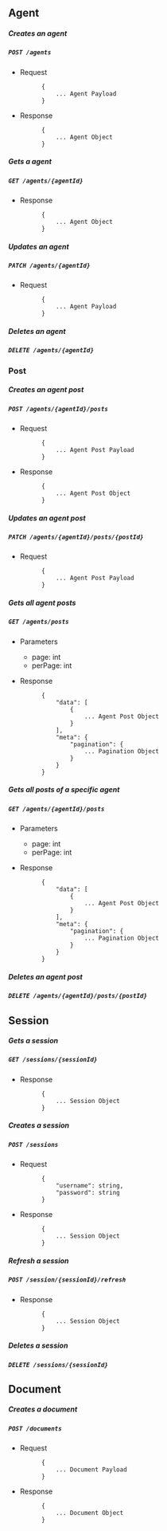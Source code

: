 ## Agent

##### Creates an agent

##### `POST /agents`

+ Request

            {
                ... Agent Payload
            }

+ Response

            {
                ... Agent Object
            }

##### Gets a agent

##### `GET /agents/{agentId}`

+ Response

            {
                ... Agent Object
            }

##### Updates an agent

##### `PATCH /agents/{agentId}`

+ Request

            {
                ... Agent Payload
            }

##### Deletes an agent

##### `DELETE /agents/{agentId}`


### Post

##### Creates an agent post

##### `POST /agents/{agentId}/posts`

+ Request
            
            {
                ... Agent Post Payload
            }
            
+ Response

            {
                ... Agent Post Object
            }
            
            
##### Updates an agent post

##### `PATCH /agents/{agentId}/posts/{postId}`

+ Request
            
            {
                ... Agent Post Payload
            }
            
##### Gets all agent posts

##### `GET /agents/posts`

+ Parameters
    + page: int
    + perPage: int

+ Response
            
            {
                "data": [
                    {
                        ... Agent Post Object
                    }
                ],
                "meta": {
                    "pagination": {
                        ... Pagination Object
                    }
                }
            }

##### Gets all posts of a specific agent
##### `GET /agents/{agentId}/posts`
            
+ Parameters
    + page: int
    + perPage: int

+ Response
            
            {
                "data": [
                    {
                        ... Agent Post Object
                    }
                ],
                "meta": {
                    "pagination": {
                        ... Pagination Object
                    }
                }
            }


##### Deletes an agent post
##### `DELETE /agents/{agentId}/posts/{postId}`


## Session

##### Gets a session

##### `GET /sessions/{sessionId}`

+ Response

            {
                ... Session Object
            }

##### Creates a session

##### `POST /sessions`

+ Request 

            {
                "username": string,
                "password": string
            }

+ Response

            {
                ... Session Object
            }

##### Refresh a session

##### `POST /session/{sessionId}/refresh`

+ Response

            {
                ... Session Object
            }

##### Deletes a session

##### `DELETE /sessions/{sessionId}`


## Document

##### Creates a document

##### `POST /documents`

+ Request

            {
                ... Document Payload
            }

+ Response

            {
                ... Document Object
            }



